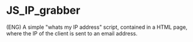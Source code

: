 # JS_IP_grabber
(ENG) A simple "whats my IP address" script, contained in a HTML page, where the IP of the client is sent to an email address.
